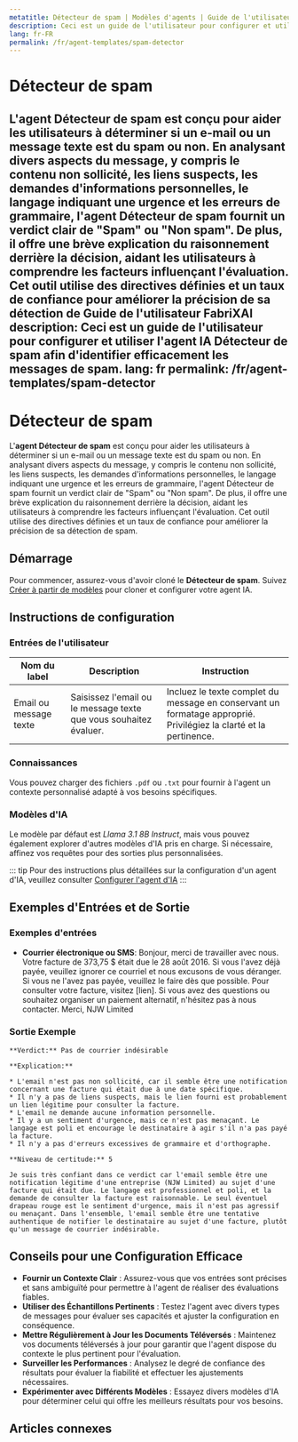 ```yaml
---
metatitle: Détecteur de spam | Modèles d'agents | Guide de l'utilisateur FabriXAI
description: Ceci est un guide de l'utilisateur pour configurer et utiliser l'agent IA Détecteur de spam afin d'identifier efficacement les messages de spam.
lang: fr-FR
permalink: /fr/agent-templates/spam-detector
---
```


# Détecteur de spam

L'**agent Détecteur de spam** est conçu pour aider les utilisateurs à déterminer si un e-mail ou un message texte est du spam ou non. En analysant divers aspects du message, y compris le contenu non sollicité, les liens suspects, les demandes d'informations personnelles, le langage indiquant une urgence et les erreurs de grammaire, l'agent Détecteur de spam fournit un verdict clair de "Spam" ou "Non spam". De plus, il offre une brève explication du raisonnement derrière la décision, aidant les utilisateurs à comprendre les facteurs influençant l'évaluation. Cet outil utilise des directives définies et un taux de confiance pour améliorer la précision de sa détection de Guide de l'utilisateur FabriXAI
description: Ceci est un guide de l'utilisateur pour configurer et utiliser l'agent IA Détecteur de spam afin d'identifier efficacement les messages de spam.
lang: fr
permalink: /fr/agent-templates/spam-detector
---

# Détecteur de spam

L'**agent Détecteur de spam** est conçu pour aider les utilisateurs à déterminer si un e-mail ou un message texte est du spam ou non. En analysant divers aspects du message, y compris le contenu non sollicité, les liens suspects, les demandes d'informations personnelles, le langage indiquant une urgence et les erreurs de grammaire, l'agent Détecteur de spam fournit un verdict clair de "Spam" ou "Non spam". De plus, il offre une brève explication du raisonnement derrière la décision, aidant les utilisateurs à comprendre les facteurs influençant l'évaluation. Cet outil utilise des directives définies et un taux de confiance pour améliorer la précision de sa détection de spam.

## Démarrage

Pour commencer, assurez-vous d'avoir cloné le **Détecteur de spam**. Suivez [Créer à partir de modèles](/fr/create-from-templates/) pour cloner et configurer votre agent IA.

## Instructions de configuration

### Entrées de l'utilisateur

| Nom du label          | Description                                         | Instruction                                                                                         |
| --------------------- | --------------------------------------------------- | --------------------------------------------------------------------------------------------------- |
| Email ou message texte | Saisissez l'email ou le message texte que vous souhaitez évaluer. | Incluez le texte complet du message en conservant un formatage approprié. Privilégiez la clarté et la pertinence. |

### Connaissances

Vous pouvez charger des fichiers `.pdf` ou `.txt` pour fournir à l'agent un contexte personnalisé adapté à vos besoins spécifiques.

### Modèles d'IA

Le modèle par défaut est *Llama 3.1 8B Instruct*, mais vous pouvez également explorer d'autres modèles d'IA pris en charge. Si nécessaire, affinez vos requêtes pour des sorties plus personnalisées.

::: tip
Pour des instructions plus détaillées sur la configuration d'un agent d'IA, veuillez consulter [Configurer l'agent d'IA](/fr/configuer-ai-agent/)
:::

## Exemples d'Entrées et de Sortie

### Exemples d'entrées

- **Courrier électronique ou SMS**: Bonjour, merci de travailler avec nous. Votre facture de 373,75 $ était due le 28 août 2016. Si vous l'avez déjà payée, veuillez ignorer ce courriel et nous excusons de vous déranger. Si vous ne l'avez pas payée, veuillez le faire dès que possible. Pour consulter votre facture, visitez [lien]. Si vous avez des questions ou souhaitez organiser un paiement alternatif, n'hésitez pas à nous contacter. Merci, NJW Limited

### Sortie Exemple

```
**Verdict:** Pas de courrier indésirable

**Explication:**

* L'email n'est pas non sollicité, car il semble être une notification concernant une facture qui était due à une date spécifique.
* Il n'y a pas de liens suspects, mais le lien fourni est probablement un lien légitime pour consulter la facture.
* L'email ne demande aucune information personnelle.
* Il y a un sentiment d'urgence, mais ce n'est pas menaçant. Le langage est poli et encourage le destinataire à agir s'il n'a pas payé la facture.
* Il n'y a pas d'erreurs excessives de grammaire et d'orthographe.

**Niveau de certitude:** 5

Je suis très confiant dans ce verdict car l'email semble être une notification légitime d'une entreprise (NJW Limited) au sujet d'une facture qui était due. Le langage est professionnel et poli, et la demande de consulter la facture est raisonnable. Le seul éventuel drapeau rouge est le sentiment d'urgence, mais il n'est pas agressif ou menaçant. Dans l'ensemble, l'email semble être une tentative authentique de notifier le destinataire au sujet d'une facture, plutôt qu'un message de courrier indésirable.
```

## Conseils pour une Configuration Efficace

- **Fournir un Contexte Clair** : Assurez-vous que vos entrées sont précises et sans ambiguïté pour permettre à l'agent de réaliser des évaluations fiables.
- **Utiliser des Échantillons Pertinents** : Testez l'agent avec divers types de messages pour évaluer ses capacités et ajuster la configuration en conséquence.
- **Mettre Régulièrement à Jour les Documents Téléversés** : Maintenez vos documents téléversés à jour pour garantir que l'agent dispose du contexte le plus pertinent pour l'évaluation.
- **Surveiller les Performances** : Analysez le degré de confiance des résultats pour évaluer la fiabilité et effectuer les ajustements nécessaires.
- **Expérimenter avec Différents Modèles** : Essayez divers modèles d'IA pour déterminer celui qui offre les meilleurs résultats pour vos besoins.

## Articles connexes
